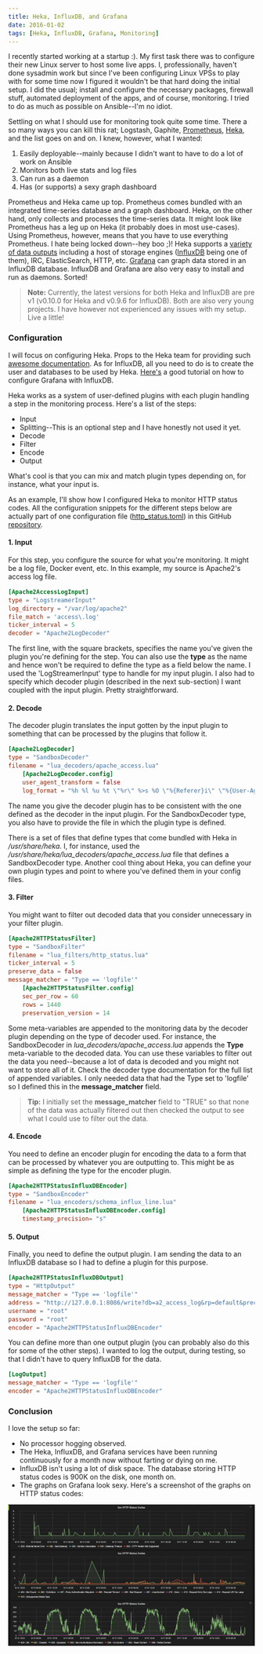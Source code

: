 ```yaml
---
title: Heka, InfluxDB, and Grafana
date: 2016-01-02
tags: [Heka, InfluxDB, Grafana, Monitoring]
---
```


I recently started working at a startup :). My first task there was to configure their new Linux server to host some live apps. I, professionally, haven't done sysadmin work but since I've been configuring Linux VPSs to play with for some time now I figured it wouldn't be that hard doing the initial setup. I did the usual; install and configure the necessary packages, firewall stuff, automated deployment of the apps, and of course, monitoring. I tried to do as much as possible on Ansible--I'm no idiot.

Settling on what I should use for monitoring took quite some time. There a so many ways you can kill this rat; Logstash, Gaphite, [Prometheus](http://prometheus.io), [Heka](https://hekad.readthedocs.org/en/latest), and the list goes on and on. I knew, however, what I wanted:

 1. Easily deployable--mainly because I didn't want to have to do a lot of work on Ansible
 2. Monitors both live stats and log files
 3. Can run as a daemon
 4. Has (or supports) a sexy graph dashboard

Prometheus and Heka came up top. Prometheus comes bundled with an integrated time-series database and a graph dashboard. Heka, on the other hand, only collects and processes the time-series data. It might look like Prometheus has a leg up on Heka (it probably does in most use-cases). Using Prometheus, however, means that you have to use everything Prometheus. I hate being locked down--hey boo ;)! Heka supports a [variety of data outputs](https://hekad.readthedocs.org/en/v0.10.0b0/config/outputs/index.html) including a host of storage engines ([InfluxDB](https://influxdata.com) being one of them), IRC, ElasticSearch, HTTP, etc. [Grafana](http://grafana.org) can graph data stored in an InfluxDB database. InfluxDB and Grafana are also very easy to install and run as daemons. Sorted!

> **Note:**
> Currently, the latest versions for both Heka and InfluxDB are pre v1 (v0.10.0 for Heka and v0.9.6 for InfluxDB). Both are also very young projects. I have however not experienced any issues with my setup. Live a little!

### Configuration

I will focus on configuring Heka. Props to the Heka team for providing such [awesome documentation](https://hekad.readthedocs.org/en/latest/). As for InfluxDB, all you need to do is to create the user and databases to be used by Heka. [Here's](http://docs.grafana.org/datasources/influxdb) a good tutorial on how to configure Grafana with InfluxDB.

Heka works as a system of user-defined plugins with each plugin handling a step in the monitoring process. Here's a list of the steps:

 - Input
 - Splitting--This is an optional step and I have honestly not used it yet.
 - Decode
 - Filter
 - Encode
 - Output

What's cool is that you can mix and match plugin types depending on, for instance, what your input is.

As an example, I'll show how I configured Heka to monitor HTTP status codes. All the configuration snippets for the different steps below are actually part of one configuration file ([http_status.toml](https://raw.githubusercontent.com/jasonrogena/heka-config-sample/master/conf.d/http_status.toml)) in this GitHub [repository](https://github.com/jasonrogena/heka-config-sample).

#### 1. Input

For this step, you configure the source for what you're monitoring. It might be a log file, Docker event, etc. In this example, my source is Apache2's access log file.

```toml
[Apache2AccessLogInput]
type = "LogstreamerInput"
log_directory = "/var/log/apache2"
file_match = 'access\.log'
ticker_interval = 5
decoder = "Apache2LogDecoder"
```

The first line, with the square brackets, specifies the name you've given the plugin you're defining for the step. You can also use the **type** as the name and hence won't be required to define the type as a field below the name. I used the 'LogStreamerInput' type to handle for my input plugin. I also had to specify which decoder plugin (described in the next sub-section) I want coupled with the input plugin. Pretty straightforward.

#### 2. Decode

The decoder plugin translates the input gotten by the input plugin to something that can be processed by the plugins that follow it.

```toml
[Apache2LogDecoder]
type = "SandboxDecoder"
filename = "lua_decoders/apache_access.lua"
    [Apache2LogDecoder.config]
    user_agent_transform = false
    log_format = "%h %l %u %t \"%r\" %>s %O \"%{Referer}i\" \"%{User-Agent}i\""
```

The name you give the decoder plugin has to be consistent with the one defined as the decoder in the input plugin. For the SandboxDecoder type, you also have to provide the file in which the plugin type is defined.

There is a set of files that define types that come bundled with Heka in */usr/share/heka*. I, for instance, used the */usr/share/heka/lua_decoders/apache_access.lua* file that defines a SandboxDecoder type. Another cool thing about Heka, you can define your own plugin types and point to where you've defined them in your config files.

#### 3. Filter

You might want to filter out decoded data that you consider unnecessary in your filter plugin.

```toml
[Apache2HTTPStatusFilter]
type = "SandboxFilter"
filename = "lua_filters/http_status.lua"
ticker_interval = 5
preserve_data = false
message_matcher = "Type == 'logfile'"
    [Apache2HTTPStatusFilter.config]
    sec_per_row = 60
    rows = 1440
    preservation_version = 14
```

Some meta-variables are appended to the monitoring data by the decoder plugin depending on the type of decoder used. For instance, the SandboxDecoder in *lua_decoders/apache_access.lua* appends the **Type** meta-variable to the decoded data. You can use these variables to filter out the data you need--because a lot of data is decoded and you might not want to store all of it. Check the decoder type documentation for the full list of appended variables. I only needed data that had the Type set to 'logfile' so I defined this in the **message_matcher** field.

> **Tip:**
> I initially set the **message_matcher** field to "TRUE" so that none of the data was actually filtered out then checked the output to see what I could use to filter out the data.

#### 4. Encode

You need to define an encoder plugin for encoding the data to a form that can be processed by whatever you are outputting to. This might be as simple as defining the type for the encoder plugin.

```toml
[Apache2HTTPStatusInfluxDBEncoder]
type = "SandboxEncoder"
filename = "lua_encoders/schema_influx_line.lua"
    [Apache2HTTPStatusInfluxDBEncoder.config]
    timestamp_precision= "s"
```

#### 5. Output

Finally, you need to define the output plugin. I am sending the data to an InfluxDB database so I had to define a plugin for this purpose.

```toml
[Apache2HTTPStatusInfluxDBOutput]
type = "HttpOutput"
message_matcher = "Type == 'logfile'"
address = "http://127.0.0.1:8086/write?db=a2_access_log&rp=default&precision=s"
username = "root"
password = "root"
encoder = "Apache2HTTPStatusInfluxDBEncoder"
```

You can define more than one output plugin (you can probably also do this for some of the other steps). I wanted to log the output, during testing, so that I didn't have to query InfluxDB for the data.

```toml
[LogOutput]
message_matcher = "Type == 'logfile'"
encoder = "Apache2HTTPStatusInfluxDBEncoder"
```

### Conclusion

I love the setup so far:

 - No processor hogging observed.
 - The Heka, InfluxDB, and Grafana services have been running continuously for a month now without farting or dying on me.
 - InfluxDB isn't using a lot of disk space. The database storing HTTP status codes is 900K on the disk, one month on.
 - The graphs on Grafana look sexy. Here's a screenshot of the graphs on HTTP status codes:

![image showing HTTP status codes on Grafana](/images/2016-01-02-heka-influxdb-and-grafana_1.png)
